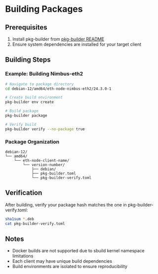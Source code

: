# Building Packages

## Prerequisites
1. Install pkg-builder from [pkg-builder README](https://github.com/eth-pkg/pkg-builder)
2. Ensure system dependencies are installed for your target client

## Building Steps

### Example: Building Nimbus-eth2
```bash
# Navigate to package directory
cd debian-12/amd64/eth-node-nimbus-eth2/24.3.0-1

# Create build environment
pkg-builder env create

# Build package
pkg-builder package

# Verify build
pkg-builder verify --no-package true
```

### Package Organization
```
debian-12/
└── amd64/
    └── eth-node-client-name/
        └── version-number/
            ├── debian/
            ├── pkg-builder.toml
            └── pkg-builder-verify.toml
```

## Verification
After building, verify your package hash matches the one in pkg-builder-verify.toml:
```bash
sha1sum *.deb
cat pkg-builder-verify.toml
```

## Notes
- Docker builds are not supported due to sbuild kernel namespace limitations
- Each client may have unique build dependencies
- Build environments are isolated to ensure reproducibility